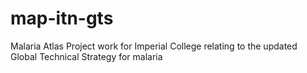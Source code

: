 # map-itn-gts
Malaria Atlas Project work for Imperial College relating to the updated Global Technical Strategy for malaria 
